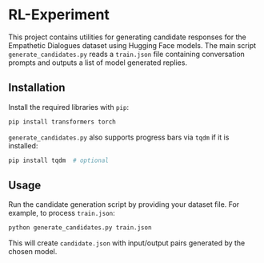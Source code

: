 # RL-Experiment

This project contains utilities for generating candidate responses for the Empathetic Dialogues dataset using Hugging Face models. The main script `generate_candidates.py` reads a `train.json` file containing conversation prompts and outputs a list of model generated replies.

## Installation

Install the required libraries with `pip`:

```bash
pip install transformers torch
```

`generate_candidates.py` also supports progress bars via `tqdm` if it is installed:

```bash
pip install tqdm  # optional
```

## Usage

Run the candidate generation script by providing your dataset file. For example, to process `train.json`:

```bash
python generate_candidates.py train.json
```

This will create `candidate.json` with input/output pairs generated by the chosen model.
